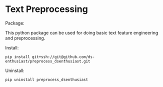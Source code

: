 # Text  Preprocessing
Package:

This python package can be used for doing basic text feature engineering and preprocessing.

Install:

`pip install git+ssh://git@github.com/ds-enthusiast/preprocess_dsenthusiast.git`

Uninstall:

`pip uninstall preprocess_dsenthusiast`